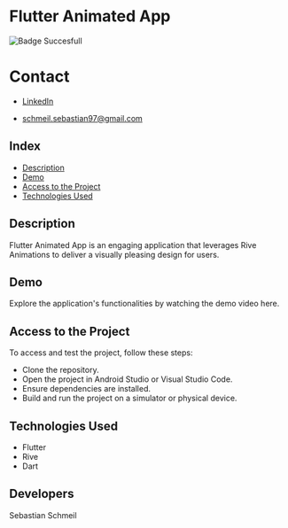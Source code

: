 # **Flutter Animated App**

![Badge Succesfull](https://img.shields.io/badge/STATUS-FINALIZED-green)

# Contact
* [LinkedIn](https://www.linkedin.com/in/sebastian-schmeil/)

* schmeil.sebastian97@gmail.com

## Index
- [Description](#description)
- [Demo](#demo)
- [Access to the Project](#access-to-the-project)
- [Technologies Used](#technologies-used) 

## Description
Flutter Animated App is an engaging application that leverages Rive Animations to deliver a visually pleasing design for users.

## Demo
Explore the application's functionalities by watching the demo video here.

## Access to the Project

To access and test the project, follow these steps:

* Clone the repository.
* Open the project in Android Studio or Visual Studio Code.
* Ensure dependencies are installed.
* Build and run the project on a simulator or physical device.

## Technologies Used
+ Flutter
+ Rive
+ Dart

## Developers
Sebastian Schmeil
